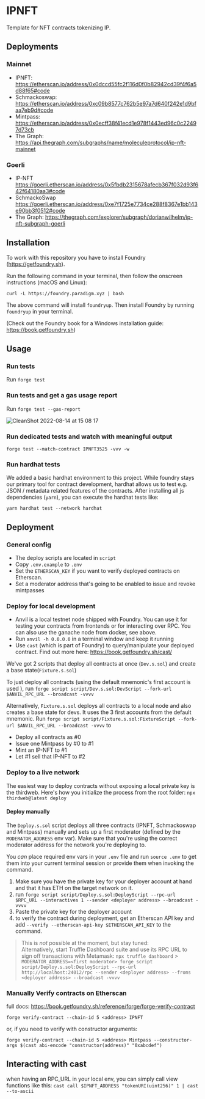 # IPNFT

Template for NFT contracts tokenizing IP.

## Deployments

### Mainnet

- IPNFT: <https://etherscan.io/address/0x0dccd55fc2f116d0f0b82942cd39f4f6a5d88f65#code>
- Schmackoswap: <https://etherscan.io/address/0xc09b8577c762b5e97a7d640f242e1d9bfaa7eb9d#code>
- Mintpass: <https://etherscan.io/address/0x0ecff38f41ecd1e978f1443ed96c0c22497d73cb>
- The Graph: <https://api.thegraph.com/subgraphs/name/moleculeprotocol/ip-nft-mainnet>

### Goerli

- IP-NFT <https://goerli.etherscan.io/address/0x5fbdb2315678afecb367f032d93f642f64180aa3#code>
- SchmackoSwap <https://goerli.etherscan.io/address/0xe7f1725e7734ce288f8367e1bb143e90bb3f0512#code>
- The Graph: <https://thegraph.com/explorer/subgraph/dorianwilhelm/ip-nft-subgraph-goerli>

## Installation

To work with this repository you have to install Foundry (<https://getfoundry.sh>).

Run the following command in your terminal, then follow the onscreen instructions (macOS and Linux):

`curl -L https://foundry.paradigm.xyz | bash`

The above command will install `foundryup`. Then install Foundry by running `foundryup` in your terminal.

(Check out the Foundry book for a Windows installation guide: <https://book.getfoundry.sh>)

## Usage

### Run tests

Run `forge test`

### Run tests and get a gas usage report

Run `forge test --gas-report`

![CleanShot 2022-08-14 at 15 08 17](https://user-images.githubusercontent.com/86414213/184538476-20c8ff24-4714-44bf-a618-f6176cabd03c.png)

### Run dedicated tests and watch with meaningful output

`forge test --match-contract IPNFT3525 -vvv -w`

### Run hardhat tests

We added a basic hardhat environment to this project. While foundry stays our primary tool for contract development, hardhat allows us to test e.g. JSON / metadata related features of the contracts. After installing all js dependencies (`yarn`), you can execute the hardhat tests like:

`yarn hardhat test --network hardhat`

## Deployment

### General config

- The deploy scripts are located in `script`
- Copy `.env.example` to `.env`
- Set the `ETHERSCAN_KEY` if you want to verify deployed contracts on Etherscan.
- Set a moderator address that's going to be enabled to issue and revoke mintpasses

### Deploy for local development

- Anvil is a local testnet node shipped with Foundry. You can use it for testing your contracts from frontends or for interacting over RPC. You can also use the ganache node from docker, see above.
- Run `anvil -h 0.0.0.0` in a terminal window and keep it running
- Use `cast` (which is part of Foundry) to query/manipulate your deployed contract. Find out more here: <https://book.getfoundry.sh/cast/>

We've got 2 scripts that deploy all contracts at once (`Dev.s.sol`) and create a base state(`Fixture.s.sol`)

To just deploy all contracts (using the default mnemonic's first account is used ), run `forge script script/Dev.s.sol:DevScript --fork-url $ANVIL_RPC_URL --broadcast -vvvv`

Alternatively, `Fixture.s.sol` deploys all contracts to a local node and also creates a base state for devs. It uses the 3 first accounts from the default mnemonic. Run `forge script script/Fixture.s.sol:FixtureScript --fork-url $ANVIL_RPC_URL --broadcast -vvvv` to

- Deploy all contracts as #0
- Issue one Mintpass by #0 to #1
- Mint an IP-NFT to #1
- Let #1 sell that IP-NFT to #2

### Deploy to a live network

The easiest way to deploy contracts without exposing a local private key is the thirdweb. Here's how you initialize the process from the root folder: `npx thirdweb@latest deploy`

#### Deploy manually

The `Deploy.s.sol` script deploys all three contracts (IPNFT, Schmackoswap and Mintpass) manually and sets up a first moderator (defined by the `MODERATOR_ADDRESS` env var). Make sure that you're using the correct moderator address for the network you're deploying to.

You _can_ place required env vars in your `.env` file and run `source .env` to get them into your current terminal session or provide them when invoking the command.

1. Make sure you have the private key for your deployer account at hand and that it has ETH on the target network on it.
2. run `forge script script/Deploy.s.sol:DeployScript --rpc-url $RPC_URL --interactives 1 --sender <deployer address> --broadcast -vvvv`
3. Paste the private key for the deployer account
4. to verify the contract during deployment, get an Etherscan API key and add `--verify --etherscan-api-key $ETHERSCAN_API_KEY` to the command.

> This is _not_ possible at the moment, but stay tuned:  
> Alternatively, start Truffle Dashboard suite and use its RPC URL to sign off transactions with Metamask:
> `npx truffle dashboard` > `MODERATOR_ADDRESS=<first moderator> forge script script/Deploy.s.sol:DeployScript --rpc-url http://localhost:24012/rpc --sender <deployer address> --froms <deployer address> --broadcast -vvvv`

### Manually Verify contracts on Etherscan

full docs: https://book.getfoundry.sh/reference/forge/forge-verify-contract

`forge verify-contract --chain-id 5 <address> IPNFT`

or, if you need to verify with constructor arguments:

`forge verify-contract --chain-id 5 <address> Mintpass --constructor-args $(cast abi-encode "constructor(address)" "0xabcdef")`

## Interacting with cast

when having an RPC_URL in your local env, you can simply call view functions like this:
`cast call $IPNFT_ADDRESS "tokenURI(uint256)" 1 | cast --to-ascii`
